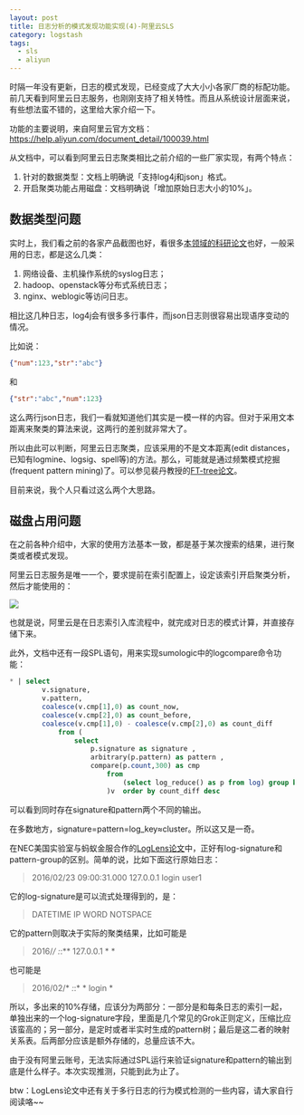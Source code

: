 ```yaml
---
layout: post
title: 日志分析的模式发现功能实现(4)-阿里云SLS
category: logstash
tags:
  - sls
  - aliyun
---
```


时隔一年没有更新，日志的模式发现，已经变成了大大小小各家厂商的标配功能。前几天看到阿里云日志服务，也刚刚支持了相关特性。而且从系统设计层面来说，有些想法蛮不错的，这里给大家介绍一下。

功能的主要说明，来自阿里云官方文档：<https://help.aliyun.com/document_detail/100039.html>

从文档中，可以看到阿里云日志聚类相比之前介绍的一些厂家实现，有两个特点：

1. 针对的数据类型：文档上明确说「支持log4j和json」格式。
2. 开启聚类功能占用磁盘：文档明确说「增加原始日志大小的10%」。

## 数据类型问题

实时上，我们看之前的各家产品截图也好，看很多[本领域的科研论文](https://github.com/chenryn/aiops-handbook)也好，一般采用的日志，都是这么几类：

1. 网络设备、主机操作系统的syslog日志；
2. hadoop、openstack等分布式系统日志；
3. nginx、weblogic等访问日志。

相比这几种日志，log4j会有很多多行事件，而json日志则很容易出现语序变动的情况。

比如说：

```json
{"num":123,"str":"abc"}
```

和

```json
{"str":"abc","num":123}
```

这么两行json日志，我们一看就知道他们其实是一模一样的内容。但对于采用文本距离来聚类的算法来说，这两行的差别就非常大了。

所以由此可以判断，阿里云日志聚类，应该采用的不是文本距离(edit distances，已知有logmine、logsig、spell等)的方法。那么，可能就是通过频繁模式挖掘(frequent pattern mining)了。可以参见裴丹教授的[FT-tree论文](http://netman.cs.tsinghua.edu.cn/wp-content/uploads/2015/12/IWQOS_2017_zsl.pdf)。

目前来说，我个人只看过这么两个大思路。

## 磁盘占用问题

在之前各种介绍中，大家的使用方法基本一致，都是基于某次搜索的结果，进行聚类或者模式发现。

阿里云日志服务是唯一一个，要求提前在索引配置上，设定该索引开启聚类分析，然后才能使用的：

![](https://pic2.zhimg.com/v2-509b6f36578f386f2e19c935be9d2881_r.jpg)

也就是说，阿里云是在日志索引入库流程中，就完成对日志的模式计算，并直接存储下来。

此外，文档中还有一段SPL语句，用来实现sumologic中的logcompare命令功能：

```sql
* | select 
        v.signature,  
        v.pattern, 
        coalesce(v.cmp[1],0) as count_now, 
        coalesce(v.cmp[2],0) as count_before, 
        coalesce(v.cmp[1],0) - coalesce(v.cmp[2],0) as count_diff 
            from (
                select 
                    p.signature as signature ,
                    arbitrary(p.pattern) as pattern , 
                    compare(p.count,300) as cmp 
                        from 
                            (select log_reduce() as p from log) group by p.signature
                        )v  order by count_diff desc

```

可以看到同时存在signature和pattern两个不同的输出。

在多数地方，signature=pattern=log_key≈cluster。所以这又是一奇。

在NEC美国实验室与蚂蚁金服合作的[LogLens论文](http://120.52.51.14/www.cs.ucsb.edu/~bzong/doc/icdcs-18.pdf)中，正好有log-signature和pattern-group的区别。简单的说，比如下面这行原始日志：

> 2016/02/23 09:00:31.000 127.0.0.1 login user1

它的log-signature是可以流式处理得到的，是：

> DATETIME IP WORD NOTSPACE

它的pattern则取决于实际的聚类结果，比如可能是

> 2016/*/* *:*:** 127.0.0.1 * *

也可能是

> 2016/02/* *:*:* * login *

所以，多出来的10%存储，应该分为两部分：一部分是和每条日志的索引一起，单独出来的一个log-signature字段，里面是几个常见的Grok正则定义，压缩比应该蛮高的；另一部分，是定时或者半实时生成的pattern树；最后是这二者的映射关系表。后两部分应该是额外存储的，总量应该不大。

由于没有阿里云账号，无法实际通过SPL运行来验证signature和pattern的输出到底是什么样子。本次实现推测，只能到此为止了。

btw：LogLens论文中还有关于多行日志的行为模式检测的一些内容，请大家自行阅读咯~~
